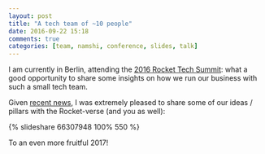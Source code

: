 ```yaml
---
layout: post
title: "A tech team of ~10 people"
date: 2016-09-22 15:18
comments: true
categories: [team, namshi, conference, slides, talk]
---
```


I am currently in Berlin, attending the [2016 Rocket Tech Summit](http://www.techsummit2016.com/): what a good
opportunity to share some insights on how we run our business with such a small
tech team.

<!-- more -->

Given [recent news](https://www.ft.com/content/078ea8d2-809a-11e6-8e50-8ec15fb462f4),
I was extremely pleased to share some of our ideas / pillars with the
Rocket-verse (and you as well):

{% slideshare 66307948 100% 550 %}

To an even more fruitful 2017!
